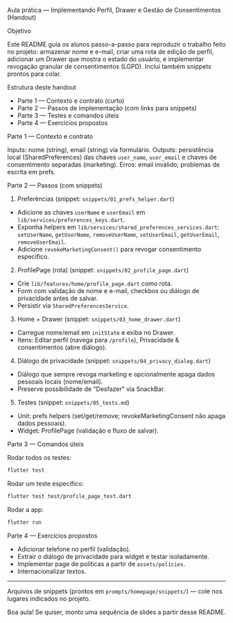 Aula prática — Implementando Perfil, Drawer e Gestão de Consentimentos (Handout)

Objetivo

Este README guia os alunos passo-a-passo para reproduzir o trabalho feito no projeto: armazenar nome e e-mail, criar uma rota de edição de perfil, adicionar um Drawer que mostra o estado do usuário, e implementar revogação granular de consentimentos (LGPD). Inclui também snippets prontos para colar.

Estrutura deste handout
- Parte 1 — Contexto e contrato (curto)
- Parte 2 — Passos de implementação (com links para snippets)
- Parte 3 — Testes e comandos úteis
- Parte 4 — Exercícios propostos

Parte 1 — Contexto e contrato

Inputs: nome (string), email (string) via formulário. Outputs: persistência local (SharedPreferences) das chaves `user_name`, `user_email` e chaves de consentimento separadas (marketing). Erros: email inválido; problemas de escrita em prefs.

Parte 2 — Passos (com snippets)

1) Preferências (snippet: `snippets/01_prefs_helper.dart`)
- Adicione as chaves `userName` e `userEmail` em `lib/services/preferences_keys.dart`.
- Exponha helpers em `lib/services/shared_preferences_services.dart`: `setUserName`, `getUserName`, `removeUserName`, `setUserEmail`, `getUserEmail`, `removeUserEmail`.
- Adicione `revokeMarketingConsent()` para revogar consentimento específico.

2) ProfilePage (rota) (snippet: `snippets/02_profile_page.dart`)
- Crie `lib/features/home/profile_page.dart` como rota.
- Form com validação de nome e e-mail, checkbox ou diálogo de privacidade antes de salvar.
- Persistir via `SharedPreferencesService`.

3) Home + Drawer (snippet: `snippets/03_home_drawer.dart`)
- Carregue nome/email em `initState` e exiba no Drawer.
- Itens: Editar perfil (navega para `/profile`), Privacidade & consentimentos (abre diálogo).

4) Diálogo de privacidade (snippet: `snippets/04_privacy_dialog.dart`)
- Diálogo que sempre revoga marketing e opcionalmente apaga dados pessoais locais (nome/email).
- Preserve possibilidade de "Desfazer" via SnackBar.

5) Testes (snippet: `snippets/05_tests.md`)
- Unit: prefs helpers (set/get/remove; revokeMarketingConsent não apaga dados pessoais).
- Widget: ProfilePage (validação e fluxo de salvar).

Parte 3 — Comandos úteis

Rodar todos os testes:

```bash
flutter test
```

Rodar um teste específico:

```bash
flutter test test/profile_page_test.dart
```

Rodar a app:

```bash
flutter run
```

Parte 4 — Exercícios propostos

- Adicionar telefone no perfil (validação). 
- Extrair o diálogo de privacidade para widget e testar isoladamente.
- Implementar page de políticas a partir de `assets/policies`.
- Internacionalizar textos.

---

Arquivos de snippets (prontos em `prompts/homepage/snippets/`) — cole nos lugares indicados no projeto.

Boa aula! Se quiser, monto uma sequência de slides a partir desse README.
